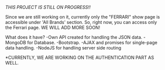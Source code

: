 *THIS PROJECT IS STILL ON PROGRESS!!*

Since we are still working on it, currently only the "FERRARI" show page is accessible under 'All Brands' section. So, right now, you
can access only the Ferrari page. WE WILL ADD MORE SOON!

What does it have?
-Own API created for handling the JSON data.
-MongoDB for Database.
-Bootstrap.
-AJAX and promises for single-page data handling.
-NodeJS for handling server side routing

*CURRENTLY, WE ARE WORKING ON THE AUTHENTICATION PART AS WELL.
